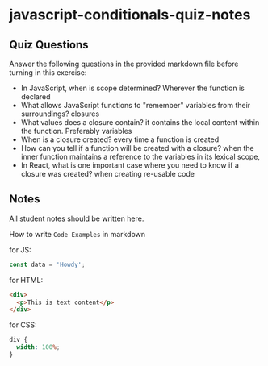 # javascript-conditionals-quiz-notes

## Quiz Questions

Answer the following questions in the provided markdown file before turning in this exercise:

- In JavaScript, when is scope determined?
Wherever the function is declared
- What allows JavaScript functions to "remember" variables from their surroundings?
 closures
- What values does a closure contain?
it contains the local content within the function. Preferably variables
- When is a closure created?
every time a function is created
- How can you tell if a function will be created with a closure?
when the inner function maintains a reference to the variables in its lexical scope,
- In React, what is one important case where you need to know if a closure was created?
when creating re-usable code
## Notes

All student notes should be written here.

How to write `Code Examples` in markdown

for JS:

```javascript
const data = 'Howdy';
```

for HTML:

```html
<div>
  <p>This is text content</p>
</div>
```

for CSS:

```css
div {
  width: 100%;
}
```
